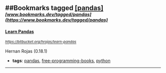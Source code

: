 ##Bookmarks tagged [[pandas]](https://www.bookmarks.dev?q=[pandas])
_<sup><sup>[www.bookmarks.dev/tagged/pandas](https://www.bookmarks.dev/tagged/pandas)</sup></sup>_
---
#### [Learn Pandas](https://bitbucket.org/hrojas/learn-pandas)
_<sup>https://bitbucket.org/hrojas/learn-pandas</sup>_

Hernan Rojas (0.18.1)
* **tags**: [pandas](../tagged/pandas.md), [free-programming-books](../tagged/free-programming-books.md), [python](../tagged/python.md)
---
